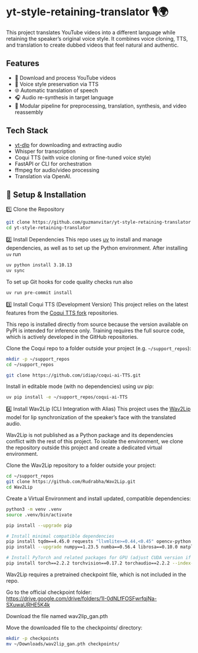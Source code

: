 # yt-style-retaining-translator 🎙️🌍
This project translates YouTube videos into a different language while retaining the speaker’s original voice style. It combines voice cloning, TTS, and translation to create dubbed videos that feel natural and authentic.

## Features

- 📼 Download and process YouTube videos
- 🧠 Voice style preservation via TTS
- 🌐 Automatic translation of speech
- 🎧 Audio re-synthesis in target language
- 📂 Modular pipeline for preprocessing, translation, synthesis, and video reassembly

##  Tech Stack

- [yt-dlp](https://github.com/yt-dlp/yt-dlp) for downloading and extracting audio
- Whisper for transcription
- Coqui TTS (with voice cloning or fine-tuned voice style)
- FastAPI or CLI for orchestration
- ffmpeg for audio/video processing
- Translation via OpenAI.

## 🔧 Setup & Installation
1️⃣ Clone the Repository
```bash
git clone https://github.com/guzmanvitar/yt-style-retaining-translator
cd yt-style-retaining-translator
```

2️⃣ Install Dependencies
This repo uses [uv](https://docs.astral.sh/uv/getting-started/installation) to install and manage dependencies,
as well as to set up the Python environment. After installing `uv` run
```bash
uv python install 3.10.13
uv sync
```
To set up Git hooks for code quality checks run also
```bash
uv run pre-commit install
```

3️⃣ Install Coqui TTS (Development Version)
This project relies on the latest features from the [Coqui TTS fork](https://github.com/idiap/coqui-ai-TTS.git) repositories.

This repo is installed directly from source because the version available on PyPI is intended for inference only.
Training requires the full source code, which is actively developed in the GitHub repositories.

Clone the Coqui repo to a folder outside your project (e.g. `~/support_repos`):
```bash
mkdir -p ~/support_repos
cd ~/support_repos

git clone https://github.com/idiap/coqui-ai-TTS.git
```

Install in editable mode (with no dependencies) using uv pip:
```bash
uv pip install -e ~/support_repos/coqui-ai-TTS
```

4️⃣ Install Wav2Lip (CLI Integration with Alias)
This project uses the [Wav2Lip](https://github.com/Rudrabha/Wav2Lip) model for lip synchronization of the speaker’s face with the translated audio.

Wav2Lip is not published as a Python package and its dependencies conflict with the rest of this project.
To isolate the environment, we clone the repository outside this project and create a dedicated virtual environment.

Clone the Wav2Lip repository to a folder outside your project:
```bash
cd ~/support_repos
git clone https://github.com/Rudrabha/Wav2Lip.git
cd Wav2Lip
```

Create a Virtual Environment and install updated, compatible dependencies:
```bash
python3 -m venv .venv
source .venv/bin/activate

pip install --upgrade pip

# Install minimal compatible dependencies
pip install tqdm==4.45.0 requests "llvmlite>=0.44,<0.45" opencv-python opencv-contrib-python
pip install --upgrade numpy==1.23.5 numba==0.56.4 librosa==0.10.0 matplotlib

# Install PyTorch and related packages for GPU (adjust CUDA version if needed)
pip install torch==2.2.2 torchvision==0.17.2 torchaudio==2.2.2 --index-url https://download.pytorch.org/whl/cu118
```

Wav2Lip requires a pretrained checkpoint file, which is not included in the repo.

Go to the official checkpoint folder:
https://drive.google.com/drive/folders/1I-0dNLfFOSFwrfqjNa-SXuwaURHE5K4k

Download the file named wav2lip_gan.pth

Move the downloaded file to the checkpoints/ directory:
```bash
mkdir -p checkpoints
mv ~/Downloads/wav2lip_gan.pth checkpoints/
```
